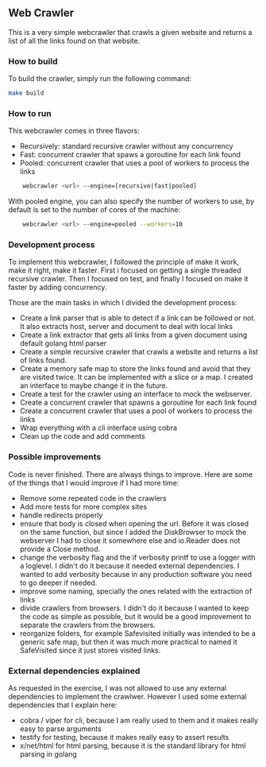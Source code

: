 ## Web Crawler

This is a very simple webcrawler that crawls a given website and returns a list of all the links found on that website.

### How to build

To build the crawler, simply run the following command:

```bash
make build
```

### How to run

This webcrawler comes in three flavors:

- Recursively: standard recursive crawler without any concurrency
- Fast: concurrent crawler that spaws a goroutine for each link found
- Pooled: concurrent crawler that uses a pool of workers to process the links

```bash
    webcrawler <url> --engine=[recursive|fast|pooled]
```

With pooled engine, you can also specify the number of workers to use, by default is set to the number of cores of the machine:

```bash
    webcrawler <url> --engine=pooled --workers=10
```

### Development process

To implement this webcrawler, I followed the principle of make it work, make it right, make it faster. First i focused on getting a single threaded recursive crawler. Then I focused on test, and finally I focused on make it faster by adding concurrency.

Those are the main tasks in which I divided the development process:
- Create a link parser that is able to detect if a link can be followed or not. It also extracts host, server and document to deal with local links
- Create a link extractor that gets all links from a given document using default golang html parser
- Create a simple recursive crawler that crawls a website and returns a list of links found.
- Create a memory safe map to store the links found and avoid that they are visited twice. It can be implemented with a slice or a map. I created an interface to maybe change it in the future.
- Create a test for the crawler using an interface to mock the webserver.
- Create a concurrent crawler that spawns a goroutine for each link found
- Create a concurrent crawler that uses a pool of workers to process the links
- Wrap everything with a cli interface using cobra
- Clean up the code and add comments

### Possible improvements

Code is never finished. There are always things to improve. Here are some of the things that I would improve if I had more time:

- Remove some repeated code in the crawlers
- Add more tests for more complex sites
- handle redirects properly
- ensure that body is closed when opening the url. Before it was closed on the same function, but since I added the DiskBrowser to mock the webserver I had to close it somewhere else and io.Reader does not provide a Close method.
- change the verbosity flag and the if verbosity printf to use a logger with a loglevel. I didn't do it because it needed external dependencies. I wanted to add verbosity because in any production software you need to go deeper if needed.
- improve some naming, specially the ones related with the extraction of links
- divide crawlers from browsers. I didn't do it because I wanted to keep the code as simple as possible, but it would be a good improvement to separate the crawlers from the browsers.
- reorganize folders, for example Safevisited initially was intended to be a generic safe map, but then it was much more practical to named it SafeVisited since it just stores visited links.

### External dependencies explained

As requested in the exercise, I was not allowed to use any external dependencies to implement the crawlwer. However I used some external dependencies that I explain here:
- cobra / viper for cli, because I am really used to them and it makes really easy to parse arguments
- testify for testing, because it makes really easy to assert results
- x/net/html for html parsing, because it is the standard library for html parsing in golang